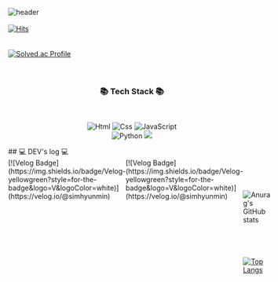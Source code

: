 ![header](https://capsule-render.vercel.app/api?type=waving&color=60%:000000,100%:79d9f9&height=200&section=header&text=welcome&fontSize=40&fontAlignY=30&fontColor=000000)
<br><br>
[![Hits](https://hits.seeyoufarm.com/api/count/incr/badge.svg?url=https%3A%2F%2Fgithub.com%2Fsimhyunmin%2Fsimhyunmin&count_bg=%23EF6600&title_bg=%23555555&icon=matternet.svg&icon_color=%23E7E7E7&title=hits&edge_flat=false&theme=dracula)](https://hits.seeyoufarm.com)
<br><br><br>
[![Solved.ac Profile](http://mazassumnida.wtf/api/generate_badge?boj=jpsim1234)](https://solved.ac/jpsim1234)
<br><br><br>
<h3 align="center">📚 Tech Stack 📚</h3><br>
<p align="center">
<img alt="Html" src ="https://img.shields.io/badge/HTML5-E34F26.svg?&style=for-the-badge&logo=HTML5&logoColor=white"/> <img alt="Css" src ="https://img.shields.io/badge/CSS3-1572B6.svg?&style=for-the-badge&logo=CSS3&logoColor=white"/> <img alt="JavaScript" src ="https://img.shields.io/badge/JavaScriipt-F7DF1E.svg?&style=for-the-badge&logo=JavaScript&logoColor=black"/> 
<br><img alt="Python" src ="https://img.shields.io/badge/Python-3776AB.svg?&style=for-the-badge&logo=Python&logoColor=white"/>
<img src="https://img.shields.io/badge/Java-007396?style=flat-square&logo=Java&logoColor=white"/>
</p>
## 💻 DEV's log 💻
<div style="display:flex; flex-direction:row;">
    [![Velog Badge](https://img.shields.io/badge/Velog-yellowgreen?style=for-the-badge&logo=V&logoColor=white)](https://velog.io/@simhyunmin)
    <a href="https://velog.io/@simhyunmin/posts">
    </a>
[![Velog Badge](https://img.shields.io/badge/Velog-yellowgreen?style=for-the-badge&logo=V&logoColor=white)](https://velog.io/@simhyunmin)



<br><br><br>
![Anurag's GitHub stats](https://github-readme-stats.vercel.app/api?username=simhyunmin&show_icons=true&theme=dracula)
<br><br><br><br><br>
[![Top Langs](https://github-readme-stats.vercel.app/api/top-langs/?username=simhyunmin&layout=compact)](https://github.com/simhyunmin/github-readme-stats)
<!--
**simhyunmin/simhyunmin** is a ✨ _special_ ✨ repository because its `README.md` (this file) appears on your GitHub profile.

Here are some ideas to get you started:

- 🔭 I’m currently working on ...
- 🌱 I’m currently learning ...
- 👯 I’m looking to collaborate on ...
- 🤔 I’m looking for help with ...
- 💬 Ask me about ...
- 📫 How to reach me: ...
- 😄 Pronouns: ...
- ⚡ Fun fact: ...
-->
